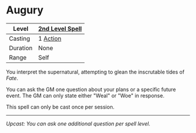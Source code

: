 # Augury

| Level    | [2nd Level Spell](2nd%20Level%20Spells.md)                            |
| -------- | --------------------------------------------------------------------- |
| Casting  | 1 [Action](../../../../Game%20Procedures/Core%20Procedures/Action.md) |
| Duration | None                                                                  |
| Range    | Self                                                                  |

You interpret the supernatural, attempting to glean the inscrutable tides of *Fate*.

You can ask the GM one question about your plans or a specific future event. The GM can only state either "Weal" or "Woe" in response.

This spell can only be cast once per session.

---
*Upcast: You can ask one additional question per spell level.*

